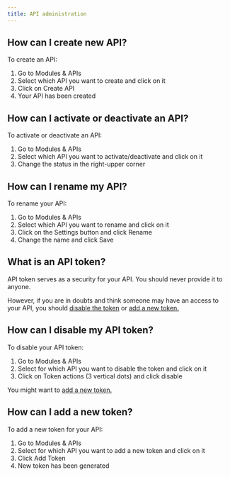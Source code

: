 ```yaml
---
title: API administration
---
```


## How can I create new API?
To create an API:
1.	Go to Modules & APIs
2.	Select which API you want to create and click on it
3.	Click on Create API
4.	Your API has been created

## How can I activate or deactivate an API?
To activate or deactivate an API:
1.	Go to Modules & APIs
2.	Select which API you want to activate/deactivate and click on it
3.	Change the status in the right-upper corner

## How can I rename my API?
To rename your API:
1.	Go to Modules & APIs
2.	Select which API you want to rename and click on it
3.	Click on the Settings button and click Rename
4.	Change the name and click Save

## What is an API token?
API token serves as a security for your API. You should never provide it to anyone. 

However, if you are in doubts and think someone may have an access to your API, you should [disable the token]() or [add a new token.]() 

## How can I disable my API token?
To disable your API token:
1.	Go to Modules & APIs
2.	Select for which API you want to disable the token and click on it
3.	Click on Token actions (3 vertical dots) and click disable

You might want to [add a new token.]()

## How can I add a new token?
To add a new token for your API:
1.	Go to Modules & APIs
2.	Select for which API you want to add a new token and click on it
3.	Click Add Token
4.	New token has been generated
